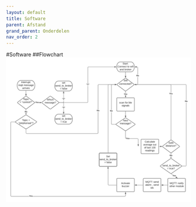 ```yaml
---
layout: default
title: Software
parent: Afstand
grand_parent: Onderdelen
nav_order: 2
---
```


#Software
##Flowchart
![flowchart](bachproef_flowchart_afbeelding.png)
